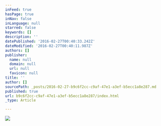 ```yaml
---
inFeed: true
hasPage: true
inNav: false
inLanguage: null
starred: false
keywords: []
description: ''
datePublished: '2016-02-27T00:40:33.242Z'
dateModified: '2016-02-27T00:40:11.987Z'
authors: []
publisher:
  name: null
  domain: null
  url: null
  favicon: null
title: ''
author: []
sourcePath: _posts/2016-02-27-b9c6f2cc-c9af-47e1-a3ef-b5ecc1a8e287.md
published: true
url: b9c6f2cc-c9af-47e1-a3ef-b5ecc1a8e287/index.html
_type: Article

---
```

![](https://the-grid-user-content.s3-us-west-2.amazonaws.com/172934f0-87fb-4619-a56d-498252f88024.JPG)